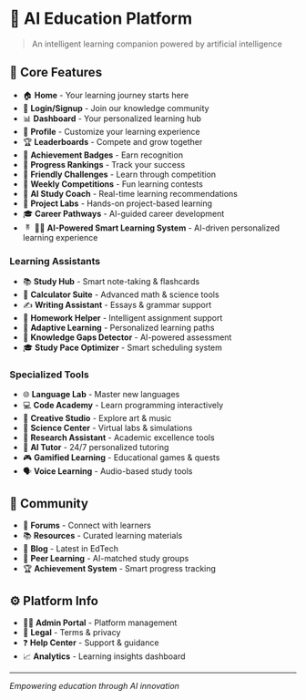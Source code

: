# 🚀 AI Education Platform

> An intelligent learning companion powered by artificial intelligence

## 📑 Core Features
- 🏠 **Home** - Your learning journey starts here
- 🔐 **Login/Signup** - Join our knowledge community
- 📊 **Dashboard** - Your personalized learning hub
- 👤 **Profile** - Customize your learning experience
- 🏆 **Leaderboards** - Compete and grow together
- 🎯 **Achievement Badges** - Earn recognition
- 🌟 **Progress Rankings** - Track your success
- 🤝 **Friendly Challenges** - Learn through competition
- 🎉 **Weekly Competitions** - Fun learning contests
- 🤖 **AI Study Coach** - Real-time learning recommendations
- 🧪 **Project Labs** - Hands-on project-based learning
- 🎓 **Career Pathways** - AI-guided career development
- <img src="image.png" width="16" height="16"/> 🎯🤖 **AI-Powered Smart Learning System** - AI-driven personalized learning experience
### Learning Assistants
- 📚 **Study Hub** - Smart note-taking & flashcards
- 🔢 **Calculator Suite** - Advanced math & science tools
- ✍️ **Writing Assistant** - Essays & grammar support
- 📝 **Homework Helper** - Intelligent assignment support
- 🎯 **Adaptive Learning** - Personalized learning paths
- 🧠 **Knowledge Gaps Detector** - AI-powered assessment
- 🎓 **Study Pace Optimizer** - Smart scheduling system

### Specialized Tools
- 🌐 **Language Lab** - Master new languages
- 💻 **Code Academy** - Learn programming interactively
- 🎨 **Creative Studio** - Explore art & music
- 🔬 **Science Center** - Virtual labs & simulations
- 📄 **Research Assistant** - Academic excellence tools
- 🤖 **AI Tutor** - 24/7 personalized tutoring
- 🎮 **Gamified Learning** - Educational games & quests
- 🗣️ **Voice Learning** - Audio-based study tools

## 👥 Community
- 💬 **Forums** - Connect with learners
- 📚 **Resources** - Curated learning materials
- 📰 **Blog** - Latest in EdTech
- 🤝 **Peer Learning** - AI-matched study groups
- 🏆 **Achievement System** - Smart progress tracking

## ⚙️ Platform Info
- 👨‍💼 **Admin Portal** - Platform management
- 📜 **Legal** - Terms & privacy
- ❓ **Help Center** - Support & guidance
- 📈 **Analytics** - Learning insights dashboard

---
*Empowering education through AI innovation*

